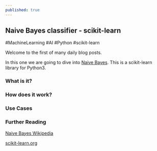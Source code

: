 ```yaml
---
published: true
---
```

## Naive Bayes classifier - scikit-learn

#MachineLearning #AI #Python #scikit-learn

Welcome to the first of many daily blog posts.

In this one we are going to dive into [Naive Bayes](http://scikit-learn.org/stable/modules/naive_bayes.html). This is a scikit-learn library for Python3. 


### What is it?


### How does it work?



### Use Cases



### Further Reading

[Naive Bayes Wikipedia](https://en.wikipedia.org/wiki/Naive_Bayes_classifier)

[scikit-learn.org](http://scikit-learn.org/stable/modules/naive_bayes.html)


